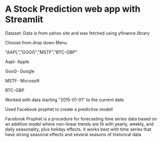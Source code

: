 # A Stock Prediction web app with Streamlit


Dataset: Data is from yahoo site and was fetched using yfinance library

Choose from drop down Menu 

"AAPL","GOOG","MSTF","BTC-GBP"

Aapl- Apple

GooG- Google

MSTF- Microsoft

BTC-GBP

Worked with data starting "2015-01-01" to the current date

Used Facebook prophet to create a predictive model!

Facebook Prophet is a procedure for forecasting time series data based on an additive model where non-linear trends are fit with yearly, weekly, and daily seasonality, plus holiday effects. 
It works best with time series that have strong seasonal effects and several seasons of historical data
